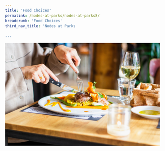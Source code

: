 ```yaml
---
title: 'Food Choices'
permalink: /nodes-at-parks/nodes-at-parks8/
breadcrumb: 'Food Choices'
third_nav_title: 'Nodes at Parks

---
```


![](../images/nodes-at-parks-12-min.jpg)